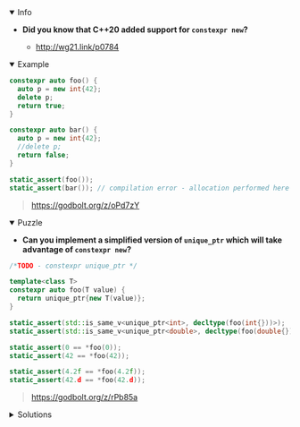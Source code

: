 <details open><summary>Info</summary><p>

* **Did you know that C++20 added support for `constexpr new`?**

  * http://wg21.link/p0784

</p></details><details open><summary>Example</summary><p>

```cpp
constexpr auto foo() {
  auto p = new int{42};
  delete p;
  return true;
}

constexpr auto bar() {
  auto p = new int{42};
  //delete p;
  return false;
}

static_assert(foo());
static_assert(bar()); // compilation error - allocation performed here was not deallocated
```

> https://godbolt.org/z/oPd7zY

</p></details><details open><summary>Puzzle</summary><p>

* **Can you implement a simplified version of `unique_ptr` which will take advantage of `constexpr new`?**

```cpp
/*TODO - constexpr unique_ptr */

template<class T>
constexpr auto foo(T value) {
  return unique_ptr{new T(value)};
}

static_assert(std::is_same_v<unique_ptr<int>, decltype(foo(int{}))>);
static_assert(std::is_same_v<unique_ptr<double>, decltype(foo(double{}))>);

static_assert(0 == *foo(0));
static_assert(42 == *foo(42));

static_assert(4.2f == *foo(4.2f));
static_assert(42.d == *foo(42.d));
```

> https://godbolt.org/z/rPb85a

</p></details><details><summary>Solutions</summary><p>

</p></details>
